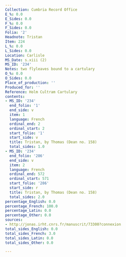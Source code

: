 ```yaml
---
Collection: Cumbria Record Office
E_%: 0.0
E_Sides: 0.0
F_%: 0.0
F_Sides: 0.0
Folia: '2'
Headnote: Tristan
Item: 224
L_%: 0.0
L_Sides: 0.0
Location: Carlisle
MS_Date: s.xiii (2)
MS_ID: '234'
Notes: two flyleaves bound to a cartulary
O_%: 0.0
O_Sides: 0.0
Place_of_production: ''
Produced_for: ''
Reference: Holm Cultram Cartulary
contents:
- MS_ID: '234'
  end_folio: '1'
  end_side: v
  item: 1
  language: French
  ordinal_end: 2
  ordinal_start: 2
  start_folio: '1'
  start_side: v
  title: Tristan, by Thomas (Dean no. 158)
  total_sides: 1.0
- MS_ID: '234'
  end_folio: '286'
  end_side: v
  item: 2
  language: French
  ordinal_end: 572
  ordinal_start: 571
  start_folio: '286'
  start_side: r
  title: Tristan, by Thomas (Dean no. 158)
  total_sides: 2.0
percentage_English: 0.0
percentage_French: 100.0
percentage_Latin: 0.0
percentage_Other: 0.0
sources:
- http://jonas.irht.cnrs.fr/manuscrit/73300?connexion
total_sides_English: 0.0
total_sides_French: 3.0
total_sides_Latin: 0.0
total_sides_Other: 0.0

---
```

